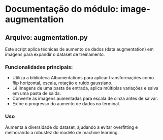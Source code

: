 # Documentação do módulo: image-augmentation

## Arquivo: augmentation.py

Este script aplica técnicas de aumento de dados (data augmentation) em imagens para expandir o dataset de treinamento.

### Funcionalidades principais:
- Utiliza a biblioteca Albumentations para aplicar transformações como flip horizontal, escala, rotação e ruído gaussiano.
- Lê imagens de uma pasta de entrada, aplica múltiplas variações e salva em uma pasta de saída.
- Converte as imagens aumentadas para escala de cinza antes de salvar.
- Exibe o progresso do aumento de dados no terminal.

### Uso
Aumenta a diversidade do dataset, ajudando a evitar overfitting e melhorando a robustez do modelo de machine learning.
